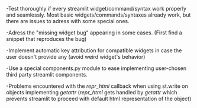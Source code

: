 -Test thoroughly if every streamlit widget/command/syntax work properly and seamlessly.
Most basic widgets/commands/syntaxes already work, but there are issues to adress with some special ones.

-Adress the "missing widget bug" appearing in some cases. (First find a snippet that reproduces the bug)

-Implement automatic key attribution for compatible widgets in case the user doesn't provide any (avoid weird widget's behavior)

-Use a special components.py module to ease implementing user-chosen third party streamlit components.

-Problems encountered with the _repr_html_ callback when using st.write on objects implementing _getattr_
(_repr_html_ gets handled by _getattr_ which prevents streamlit to proceed with default html representation of the object) 

